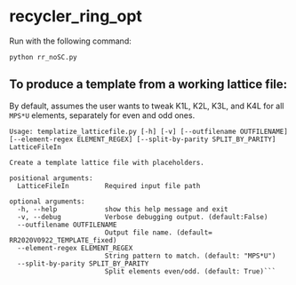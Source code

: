# recycler_ring_opt

Run with the following command:

`python rr_noSC.py`

## To produce a template from a working lattice file:
By default, assumes the user wants to tweak K1L, K2L, K3L, and K4L for all ```MPS*U``` elements, separately for even and odd ones. 

```$ python3.9 templatize_latticefile.py --help                  
Usage: templatize_latticefile.py [-h] [-v] [--outfilename OUTFILENAME] [--element-regex ELEMENT_REGEX] [--split-by-parity SPLIT_BY_PARITY] LatticeFileIn

Create a template lattice file with placeholders.

positional arguments:
  LatticeFileIn         Required input file path

optional arguments:
  -h, --help            show this help message and exit
  -v, --debug           Verbose debugging output. (default:False)
  --outfilename OUTFILENAME
                        Output file name. (default= RR2020V0922_TEMPLATE_fixed)
  --element-regex ELEMENT_REGEX
                        String pattern to match. (default: "MPS*U")
  --split-by-parity SPLIT_BY_PARITY
                        Split elements even/odd. (default: True)```
